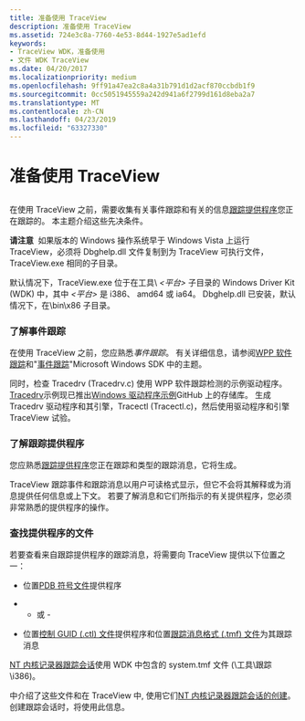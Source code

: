 ```yaml
---
title: 准备使用 TraceView
description: 准备使用 TraceView
ms.assetid: 724e3c8a-7760-4e53-8d44-1927e5ad1efd
keywords:
- TraceView WDK，准备使用
- 文件 WDK TraceView
ms.date: 04/20/2017
ms.localizationpriority: medium
ms.openlocfilehash: 9ff91a47ea2c8a4a31b791d1d2acf870ccbdb1f9
ms.sourcegitcommit: 0cc5051945559a242d941a6f2799d161d8eba2a7
ms.translationtype: MT
ms.contentlocale: zh-CN
ms.lasthandoff: 04/23/2019
ms.locfileid: "63327330"
---
```

# <a name="preparing-to-use-traceview"></a>准备使用 TraceView


## <span id="ddk_preparing_to_use_traceview_tools"></span><span id="DDK_PREPARING_TO_USE_TRACEVIEW_TOOLS"></span>


在使用 TraceView 之前，需要收集有关事件跟踪和有关的信息[跟踪提供程序](trace-provider.md)您正在跟踪的。 本主题介绍这些先决条件。

**请注意**  如果版本的 Windows 操作系统早于 Windows Vista 上运行 TraceView，必须将 Dbghelp.dll 文件复制到为 TraceView 可执行文件，TraceView.exe 相同的子目录。 

默认情况下，TraceView.exe 位于在工具\\ *&lt;平台&gt;* 子目录的 Windows Driver Kit (WDK) 中，其中 *&lt;平台&gt;* 是 i386、 amd64 或 ia64。 Dbghelp.dll 已安装，默认情况下，在\\bin\\x86 子目录。

 

### <a name="span-idunderstandeventtracingspanspan-idunderstandeventtracingspanunderstand-event-tracing"></a><span id="understand_event_tracing"></span><span id="UNDERSTAND_EVENT_TRACING"></span>了解事件跟踪

在使用 TraceView 之前，您应熟悉*事件跟踪*。 有关详细信息，请参阅[WPP 软件跟踪](wpp-software-tracing.md)和"[事件跟踪](https://go.microsoft.com/fwlink/p/?linkid=60384)"Microsoft Windows SDK 中的主题。

同时，检查 Tracedrv (Tracedrv.c) 使用 WPP 软件跟踪检测的示例驱动程序。 [Tracedrv](https://go.microsoft.com/fwlink/p/?LinkId=617726)示例现已推出[Windows 驱动程序示例](https://go.microsoft.com/fwlink/p/?LinkId=616507 )GitHub 上的存储库。 生成 Tracedrv 驱动程序和其引擎，Tracectl (Tracectl.c)，然后使用驱动程序和引擎 TraceView 试验。

### <a name="span-idknowthetraceproviderspanspan-idknowthetraceproviderspanknow-the-trace-provider"></a><span id="know_the_trace_provider"></span><span id="KNOW_THE_TRACE_PROVIDER"></span>了解跟踪提供程序

您应熟悉[跟踪提供程序](trace-provider.md)您正在跟踪和类型的跟踪消息，它将生成。

TraceView 跟踪事件和跟踪消息以用户可读格式显示，但它不会将其解释或为消息提供任何信息或上下文。 若要了解消息和它们所指示的有关提供程序，您必须非常熟悉的提供程序的操作。

### <a name="span-idfindproviderfilesspanspan-idfindproviderfilesspanfind-provider-files"></a><span id="find_provider_files"></span><span id="FIND_PROVIDER_FILES"></span>查找提供程序的文件

若要查看来自跟踪提供程序的跟踪消息，将需要向 TraceView 提供以下位置之一：

-   位置[PDB 符号文件](pdb-symbol-files.md)提供程序

-   - 或 -

-   位置[控制 GUID (.ctl) 文件](control-guid-file.md)提供程序和位置[跟踪消息格式 (.tmf) 文件](trace-message-format-file.md)为其跟踪消息

[NT 内核记录器跟踪会话](nt-kernel-logger-trace-session.md)使用 WDK 中包含的 system.tmf 文件 (\\工具\\跟踪\\i386\)。

中介绍了这些文件和在 TraceView 中, 使用它们[NT 内核记录器跟踪会话的创建](creating-an-nt-kernel-logger-trace-session.md)。 创建跟踪会话时，将使用此信息。

 

 






